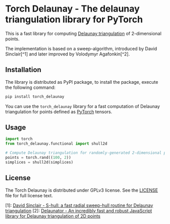 # Torch Delaunay - The delaunay triangulation library for PyTorch

This is a fast library for computing [Delaunay triangulation][TriangulationWiki] of 2-dimensional
points.

The implementation is based on a sweep-algorithm, introduced by David Sinclair[^1] and later
improved by Volodymyr Agafonkin[^2].

## Installation

The library is distributed as PyPI package, to install the package, execute the following
command:
```sh
pip install torch_delaunay
```

You can use the `torch_delaunay` library for a fast computation of Delaunay triangulation for
points defined as [PyTorch](https://pytorch.org) tensors.

## Usage

```py
import torch
from torch_delaunay.functional import shull2d

# Compute Delaunay triangulation for randomly-generated 2-dimensional points.
points = torch.rand((100, 2))
simplices = shull2d(simplices)
```

## License

The Torch Delaunay is distributed under GPLv3 license. See the [LICENSE](LICENSE) file for full
license text.


[TriangulationWiki]: https://en.wikipedia.org/wiki/Delaunay_triangulation
[1]: [David Sinclair - S-hull: a fast radial sweep-hull routine for Delaunay triangulation](https://arxiv.org/abs/1604.01428)
[2]: [Delaunator - An incredibly fast and robust JavaScript library for Delaunay triangulation of 2D points](https://github.com/mapbox/delaunator)
